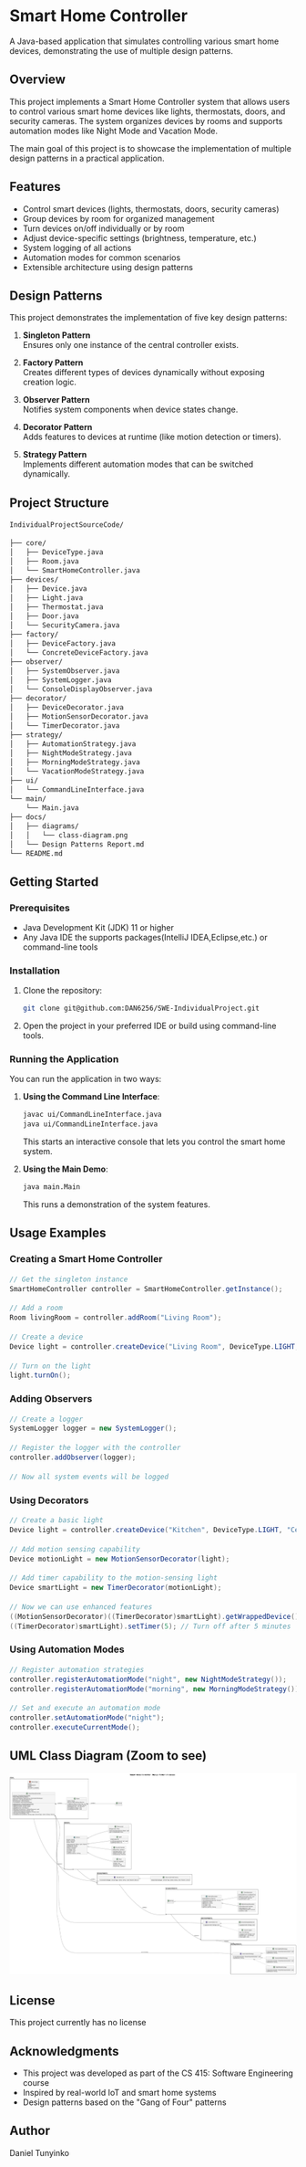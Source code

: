 # Smart Home Controller

A Java-based application that simulates controlling various smart home devices, demonstrating the use of multiple design patterns.

## Overview

This project implements a Smart Home Controller system that allows users to control various smart home devices like lights, thermostats, doors, and security cameras. The system organizes devices by rooms and supports automation modes like Night Mode and Vacation Mode.

The main goal of this project is to showcase the implementation of multiple design patterns in a practical application.

## Features

- Control smart devices (lights, thermostats, doors, security cameras)
- Group devices by room for organized management
- Turn devices on/off individually or by room
- Adjust device-specific settings (brightness, temperature, etc.)
- System logging of all actions
- Automation modes for common scenarios
- Extensible architecture using design patterns

## Design Patterns

This project demonstrates the implementation of five key design patterns:

1. **Singleton Pattern**  
   Ensures only one instance of the central controller exists.

2. **Factory Pattern**  
   Creates different types of devices dynamically without exposing creation logic.

3. **Observer Pattern**  
   Notifies system components when device states change.

4. **Decorator Pattern**  
   Adds features to devices at runtime (like motion detection or timers).

5. **Strategy Pattern**  
   Implements different automation modes that can be switched dynamically.

## Project Structure

```
IndividualProjectSourceCode/

├── core/
│   ├── DeviceType.java
│   ├── Room.java
│   └── SmartHomeController.java
├── devices/
│   ├── Device.java
│   ├── Light.java
│   ├── Thermostat.java
│   ├── Door.java
│   └── SecurityCamera.java
├── factory/
│   ├── DeviceFactory.java
│   └── ConcreteDeviceFactory.java
├── observer/
│   ├── SystemObserver.java
│   ├── SystemLogger.java
│   └── ConsoleDisplayObserver.java
├── decorator/
│   ├── DeviceDecorator.java
│   ├── MotionSensorDecorator.java
│   └── TimerDecorator.java
├── strategy/
│   ├── AutomationStrategy.java
│   ├── NightModeStrategy.java
│   ├── MorningModeStrategy.java
│   └── VacationModeStrategy.java
├── ui/
│   └── CommandLineInterface.java
└── main/
    └── Main.java
├── docs/
│   ├── diagrams/
│   │   └── class-diagram.png
│   └── Design Patterns Report.md
└── README.md
```

## Getting Started

### Prerequisites

- Java Development Kit (JDK) 11 or higher
- Any Java IDE the supports packages(IntelliJ IDEA,Eclipse,etc.) or command-line tools

### Installation

1. Clone the repository:

   ```bash
   git clone git@github.com:DAN6256/SWE-IndividualProject.git
   ```

2. Open the project in your preferred IDE or build using command-line tools.

### Running the Application

You can run the application in two ways:

1. **Using the Command Line Interface**:

   ```bash
   javac ui/CommandLineInterface.java
   java ui/CommandLineInterface.java
   ```

   This starts an interactive console that lets you control the smart home system.

2. **Using the Main Demo**:
   ```bash
   java main.Main
   ```
   This runs a demonstration of the system features.

## Usage Examples

### Creating a Smart Home Controller

```java
// Get the singleton instance
SmartHomeController controller = SmartHomeController.getInstance();

// Add a room
Room livingRoom = controller.addRoom("Living Room");

// Create a device
Device light = controller.createDevice("Living Room", DeviceType.LIGHT, "Main Light");

// Turn on the light
light.turnOn();
```

### Adding Observers

```java
// Create a logger
SystemLogger logger = new SystemLogger();

// Register the logger with the controller
controller.addObserver(logger);

// Now all system events will be logged
```

### Using Decorators

```java
// Create a basic light
Device light = controller.createDevice("Kitchen", DeviceType.LIGHT, "Ceiling Light");

// Add motion sensing capability
Device motionLight = new MotionSensorDecorator(light);

// Add timer capability to the motion-sensing light
Device smartLight = new TimerDecorator(motionLight);

// Now we can use enhanced features
((MotionSensorDecorator)((TimerDecorator)smartLight).getWrappedDevice()).detectMotion();
((TimerDecorator)smartLight).setTimer(5); // Turn off after 5 minutes
```

### Using Automation Modes

```java
// Register automation strategies
controller.registerAutomationMode("night", new NightModeStrategy());
controller.registerAutomationMode("morning", new MorningModeStrategy());

// Set and execute an automation mode
controller.setAutomationMode("night");
controller.executeCurrentMode();
```

## UML Class Diagram (Zoom to see)

![UML Class Diagram](IndividualProjectSourceCode/docs/diagrams/umldiagram.png)

## License

This project currently has no license

## Acknowledgments

- This project was developed as part of the CS 415: Software Engineering course
- Inspired by real-world IoT and smart home systems
- Design patterns based on the "Gang of Four" patterns

## Author

Daniel Tunyinko
